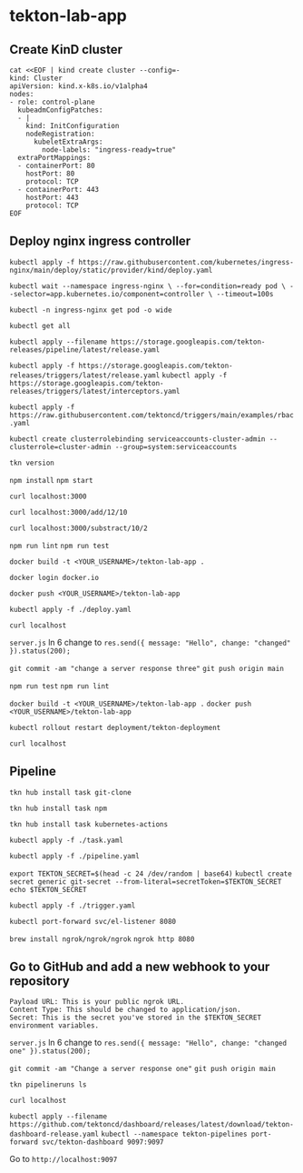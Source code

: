 # tekton-lab-app

## Create KinD cluster

```console
cat <<EOF | kind create cluster --config=-
kind: Cluster
apiVersion: kind.x-k8s.io/v1alpha4
nodes:
- role: control-plane
  kubeadmConfigPatches:
  - |
    kind: InitConfiguration
    nodeRegistration:
      kubeletExtraArgs:
        node-labels: "ingress-ready=true"
  extraPortMappings:
  - containerPort: 80
    hostPort: 80
    protocol: TCP
  - containerPort: 443
    hostPort: 443
    protocol: TCP
EOF
```

## Deploy nginx ingress controller
`kubectl apply -f https://raw.githubusercontent.com/kubernetes/ingress-nginx/main/deploy/static/provider/kind/deploy.yaml`

`kubectl wait --namespace ingress-nginx \
  --for=condition=ready pod \
  --selector=app.kubernetes.io/component=controller \
  --timeout=100s`

`kubectl -n ingress-nginx get pod -o wide`

`kubectl get all`

`kubectl apply --filename https://storage.googleapis.com/tekton-releases/pipeline/latest/release.yaml`

`kubectl apply -f https://storage.googleapis.com/tekton-releases/triggers/latest/release.yaml`
`kubectl apply -f https://storage.googleapis.com/tekton-releases/triggers/latest/interceptors.yaml`

`kubectl apply -f https://raw.githubusercontent.com/tektoncd/triggers/main/examples/rbac.yaml`

`kubectl create clusterrolebinding serviceaccounts-cluster-admin --clusterrole=cluster-admin --group=system:serviceaccounts`

`tkn version`

`npm install`
`npm start`

`curl localhost:3000`

`curl localhost:3000/add/12/10`

`curl localhost:3000/substract/10/2`


`npm run lint`
`npm run test`

`docker build -t <YOUR_USERNAME>/tekton-lab-app .`

`docker login docker.io`

`docker push <YOUR_USERNAME>/tekton-lab-app`

`kubectl apply -f ./deploy.yaml`

`curl localhost`

`server.js` ln 6 change to 
`res.send({ message: "Hello", change: "changed" }).status(200);`

`git commit -am "change a server response three"`
`git push origin main`

`npm run test`
`npm run lint` 

`docker build -t <YOUR_USERNAME>/tekton-lab-app .`
`docker push <YOUR_USERNAME>/tekton-lab-app`

`kubectl rollout restart deployment/tekton-deployment`

`curl localhost`

## Pipeline

`tkn hub install task git-clone`
 
`tkn hub install task npm`

`tkn hub install task kubernetes-actions`

`kubectl apply -f ./task.yaml`

`kubectl apply -f ./pipeline.yaml`

`export TEKTON_SECRET=$(head -c 24 /dev/random | base64)`
`kubectl create secret generic git-secret --from-literal=secretToken=$TEKTON_SECRET`
`echo $TEKTON_SECRET`

`kubectl apply -f ./trigger.yaml`

`kubectl port-forward svc/el-listener 8080`

`brew install ngrok/ngrok/ngrok`
`ngrok http 8080`

## Go to GitHub and add a new webhook to your repository
    Payload URL: This is your public ngrok URL.
    Content Type: This should be changed to application/json.
    Secret: This is the secret you've stored in the $TEKTON_SECRET environment variables.

`server.js` ln 6 change to 
`res.send({ message: "Hello", change: "changed one" }).status(200);`

`git commit -am "Change a server response one"`
`git push origin main`

`tkn pipelineruns ls`

`curl localhost`

`kubectl apply --filename https://github.com/tektoncd/dashboard/releases/latest/download/tekton-dashboard-release.yaml`
`kubectl --namespace tekton-pipelines port-forward svc/tekton-dashboard 9097:9097`

Go to `http://localhost:9097`

 

